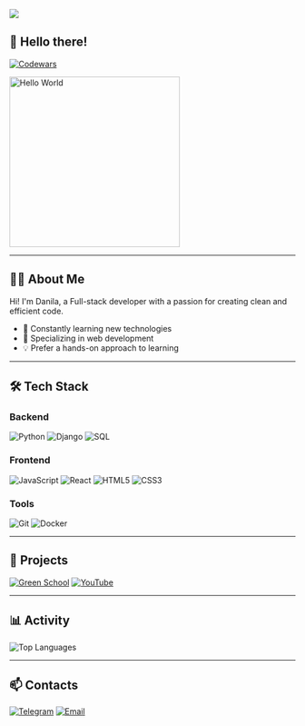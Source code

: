 ![](https://komarev.com/ghpvc/?username=DanilaBezhin&color=blue)

## 🚀 Hello there!

[![Codewars](https://www.codewars.com/users/DanilaBezhin/badges/small)](https://www.codewars.com/users/DanilaBezhin)

<img src="https://media1.giphy.com/media/v1.Y2lkPTc5MGI3NjExZHluM29ydGx3OHhoOWZ3ZXYwZTc0ZnBraDJmZnpvNmV2bTVyaXpleCZlcD12MV9pbnRlcm5hbF9naWZfYnlfaWQmY3Q9Zw/zOvBKUUEERdNm/giphy.gif" alt="Hello World" width="300"/>

---

## 👨‍💻 About Me

Hi! I'm Danila, a Full-stack developer with a passion for creating clean and efficient code.

- 🌱 Constantly learning new technologies
- 🚀 Specializing in web development
- 💡 Prefer a hands-on approach to learning

---

## 🛠 Tech Stack

### Backend
![Python](https://img.shields.io/badge/Python-3776AB?style=flat-square&logo=python&logoColor=white)
![Django](https://img.shields.io/badge/Django-092E20?style=flat-square&logo=django&logoColor=white)
![SQL](https://img.shields.io/badge/SQL-4479A1?style=flat-square&logo=postgresql&logoColor=white)

### Frontend
![JavaScript](https://img.shields.io/badge/JavaScript-F7DF1E?style=flat-square&logo=javascript&logoColor=black)
![React](https://img.shields.io/badge/React-61DAFB?style=flat-square&logo=react&logoColor=black)
![HTML5](https://img.shields.io/badge/HTML5-E34F26?style=flat-square&logo=html5&logoColor=white)
![CSS3](https://img.shields.io/badge/CSS3-1572B6?style=flat-square&logo=css3&logoColor=white)

### Tools
![Git](https://img.shields.io/badge/git-%23F05033.svg?style=flat-square&logo=git&logoColor=white)
![Docker](https://img.shields.io/badge/docker-%230db7ed.svg?style=flat-square&logo=docker&logoColor=white)

---

## 📂 Projects

[![Green School](https://img.shields.io/badge/🌱_Green_School-4CAF50?style=flat-square)](https://danilabezhin.github.io/green_school/)
[![YouTube](https://img.shields.io/badge/🎬_YouTube-FF0000?style=flat-square&logo=youtube&logoColor=white)](https://www.youtube.com/)

---

## 📊 Activity

![Top Languages](https://github-readme-stats.vercel.app/api/top-langs/?username=DanilaBezhin&layout=compact&theme=github_dark)

---

## 📫 Contacts

[![Telegram](https://img.shields.io/badge/Telegram-2CA5E0?style=flat-square&logo=telegram&logoColor=white)](https://t.me/your_telegram)
[![Email](https://img.shields.io/badge/Email-D14836?style=flat-square&logo=gmail&logoColor=white)](mailto:your.email@example.com)
